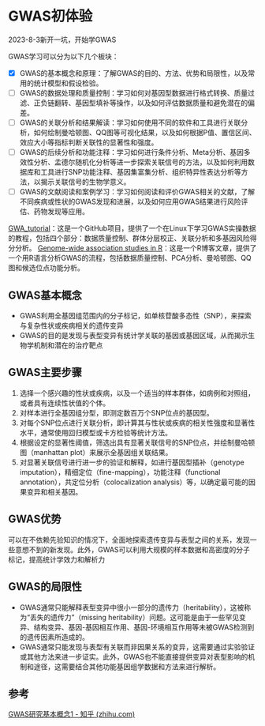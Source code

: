 # GWAS初体验

2023-8-3新开一坑，开始学GWAS

GWAS学习可以分为以下几个板块：

* [X] GWAS的基本概念和原理：了解GWAS的目的、方法、优势和局限性，以及常用的统计模型和假设检验。
* [ ] GWAS的数据处理和质量控制：学习如何对基因型数据进行格式转换、质量过滤、正负链翻转、基因型填补等操作，以及如何评估数据质量和避免潜在的偏差。
* [ ] GWAS的关联分析和结果解读：学习如何使用不同的软件和工具进行关联分析，如何绘制曼哈顿图、QQ图等可视化结果，以及如何根据P值、置信区间、效应大小等指标判断关联性的显著性和强度。
* [ ] GWAS的后续分析和功能注释：学习如何进行条件分析、Meta分析、基因多效性分析、孟德尔随机化分析等进一步探索关联信号的方法，以及如何利用数据库和工具进行SNP功能注释、基因集富集分析、组织特异性表达分析等方法，以揭示关联信号的生物学意义。
* [ ] GWAS的文献阅读和案例学习：学习如何阅读和评价GWAS相关的文献，了解不同疾病或性状的GWAS发现和进展，以及如何应用GWAS结果进行风险评估、药物发现等应用。

[GWA_tutorial](https://github.com/MareesAT/GWA_tutorial/)：这是一个GitHub项目，提供了一个在Linux下学习GWAS实操数据的教程，包括四个部分：数据质量控制、群体分层校正、关联分析和多基因风险得分分析。
[Genome-wide association studies in R](https://www.r-bloggers.com/genome-wide-association-studies-in-r/)：这是一个R博客文章，提供了一个用R语言分析GWAS的流程，包括数据质量控制、PCA分析、曼哈顿图、QQ图和候选位点功能分析。

## GWAS基本概念

* GWAS利用全基因组范围内的分子标记，如单核苷酸多态性（SNP），来探索与复杂性状或疾病相关的遗传变异
* GWAS的目的是发现与表型变异有统计学关联的基因或基因区域，从而揭示生物学机制和潜在的治疗靶点

## GWAS主要步骤

1. 选择一个感兴趣的性状或疾病，以及一个适当的样本群体，如病例和对照组，或者具有连续性状值的个体。
2. 对样本进行全基因组分型，即测定数百万个SNP位点的基因型。
3. 对每个SNP位点进行关联分析，即计算其与性状或疾病的相关性强度和显著性水平，通常使用回归模型或卡方检验等统计方法。
4. 根据设定的显著性阈值，筛选出具有显著关联信号的SNP位点，并绘制曼哈顿图（manhattan plot）来展示全基因组关联结果。
5. 对显著关联信号进行进一步的验证和解释，如进行基因型插补（genotype imputation），精细定位（fine-mapping），功能注释（functional annotation），共定位分析（colocalization analysis）等，以确定最可能的因果变异和相关基因。

## GWAS优势

可以在不依赖先验知识的情况下，全面地探索遗传变异与表型之间的关系，发现一些意想不到的新发现。此外，GWAS可以利用大规模的样本数据和高密度的分子标记，提高统计学效力和解析力


## GWAS的局限性

* GWAS通常只能解释表型变异中很小一部分的遗传力（heritability），这被称为“丢失的遗传力”（missing heritability）问题。这可能是由于一些罕见变异、结构变异、基因-基因相互作用、基因-环境相互作用等未被GWAS检测到的遗传因素所造成的。
* GWAS通常只能发现与表型有关联而非因果关系的变异，这需要通过实验验证或其他方法来进一步证实。此外，GWAS也不能直接提供变异对表型影响的机制和途径，这需要结合其他功能基因组学数据和方法来进行解析。

## 参考

[GWAS研究基本概念1 - 知乎 (zhihu.com)](https://zhuanlan.zhihu.com/p/105699734)

